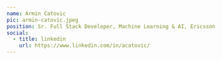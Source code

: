 ```yaml
---
name: Armin Catovic
pic: armin-catovic.jpeg
position: Sr. Full Stack Developer, Machine Learning & AI, Ericsson
social:
  - title: linkedin
    url: https://www.linkedin.com/in/acatovic/
---
```

